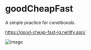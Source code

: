 # goodCheapFast

A simple practice for conditionals.

https://good-cheap-fast-lg.netlify.app/

![image](https://user-images.githubusercontent.com/72318958/188453187-f083af57-3fc2-40ed-b2ee-6100789d54ac.png)
